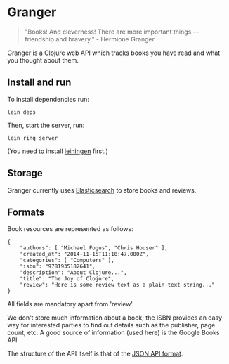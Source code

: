 Granger
=======

> "Books! And cleverness! There are more important things --
> friendship and bravery." - Hermione Granger

Granger is a Clojure web API which tracks books you have read and what
you thought about them.

Install and run
---------------

To install dependencies run:

    lein deps

Then, start the server, run:

    lein ring server

(You need to install
[leiningen](https://github.com/technomancy/leiningen) first.)

Storage
-------

Granger currently uses [Elasticsearch](http://www.elasticsearch.org/)
to store books and reviews.

Formats
-------

Book resources are represented as follows:

    {
        "authors": [ "Michael Fogus", "Chris Houser" ],
        "created_at": "2014-11-15T11:10:47.000Z",
        "categories": [ "Computers" ],
        "isbn": "9781935182641",
        "description": "About Clojure...",
        "title": "The Joy of Clojure",
        "review": "Here is some review text as a plain text string..."
    }

All fields are mandatory apart from 'review'.

We don't store much information about a book; the ISBN provides an
easy way for interested parties to find out details such as the
publisher, page count, etc. A good source of information (used here)
is the Google Books API.

The structure of the API itself is that of the
[JSON API format](http://jsonapi.org/).
